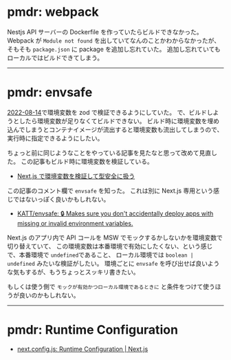# pmdr: webpack

Nestjs API サーバーの Dockerfile を作っていたらビルドできなかった。
Webpack が `Module not found` を出していてなんのことかわからなかったが、
そもそも `package.json` に package を追加し忘れていた。
追加し忘れていてもローカルではビルドできてしまう。

---

# pmdr: envsafe

[2022-08-14](./2022-08-14.md)で環境変数を zod で検証できるようにしていた。
で、ビルドしようとしたら環境変数が足りなくてビルドできない。
ビルド時に環境変数を埋め込んでしまうとコンテナイメージが流出すると環境変数も流出してしまうので、
実行時に指定できるようにしたい。

ちょっと前に同じようなことをやっている記事を見たなと思って改めて見直した。
この記事もビルド時に環境変数を検証している。

- [Next\.js で環境変数を検証して型安全に扱う](https://zenn.dev/okumura_daiki/articles/6d3632c6885ed6)

この記事のコメント欄で `envsafe` を知った。
これは別に Next.js 専用という感じではないっぽく良いかもしれない。

- [KATT/envsafe: 🔒 Makes sure you don't accidentally deploy apps with missing or invalid environment variables\.](https://github.com/KATT/envsafe)

Next.js のアプリ内で API コールを MSW でモックするかしないかを環境変数で切り替えていて、
この環境変数は本番環境で有効にしたくない、という感じで、本番環境で `undefined`であること、
ローカル環境では `boolean | undefined` みたいな検証がしたい。
環境ごとに `envsafe` を呼び出せば良いような気もするが、もうちょっとスッキリ書きたい。

もしくは使う側で `モックが有効かつローカル環境であるときに` と条件をつけて使うほうが良いのかもしれない。

---

# pmdr: Runtime Configuration

- [next\.config\.js: Runtime Configuration \| Next\.js](https://nextjs.org/docs/api-reference/next.config.js/runtime-configuration)
